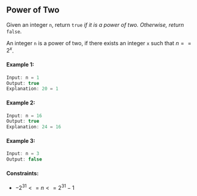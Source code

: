 ##  Power of Two
Given an integer ```n```, return ```true``` _if it is a power of two. Otherwise, return_ ```false```.

An integer ```n``` is a power of two, if there exists an integer ```x``` such that $n == 2^x$.

#### Example 1:
```cpp
Input: n = 1
Output: true
Explanation: 20 = 1
```

#### Example 2:
```cpp
Input: n = 16
Output: true
Explanation: 24 = 16
```

#### Example 3:
```cpp
Input: n = 3
Output: false
```

#### Constraints: 
- $-2^{31} <= n <= 2^{31} - 1$
